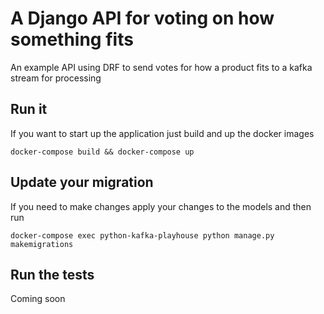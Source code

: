 # A Django API for voting on how something fits

An example API using DRF to send votes for how a product fits to a kafka stream for processing

## Run it

If you want to start up the application just build and up the docker images

`docker-compose build && docker-compose up`

## Update your migration
If you need to make changes apply your changes to the models and then run

`docker-compose exec python-kafka-playhouse python manage.py makemigrations`


## Run the tests

Coming soon